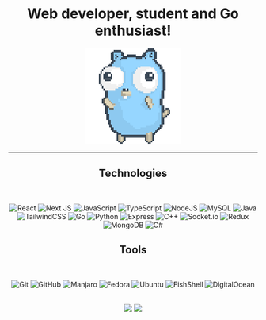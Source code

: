 <div align="center">
   
   # Web developer, student and Go enthusiast!

   ![gopher dancing](./dancing-gopher.gif)
   
   ---
   
</div>


<div align="center">
   
   ## Technologies
   <br/>
   
   ![React](https://img.shields.io/badge/react-%2320232a.svg?style=for-the-badge&logo=react&logoColor=%2361DAFB)
   ![Next JS](https://img.shields.io/badge/Next-black?style=for-the-badge&logo=next.js&logoColor=white)
   ![JavaScript](https://img.shields.io/badge/javascript-%23323330.svg?style=for-the-badge&logo=javascript&logoColor=%23F7DF1E)
   ![TypeScript](https://img.shields.io/badge/typescript-%23007ACC.svg?style=for-the-badge&logo=typescript&logoColor=white)
   ![NodeJS](https://img.shields.io/badge/Node.js-339933?style=for-the-badge&logo=nodedotjs&logoColor=white)
   ![MySQL](https://img.shields.io/badge/mysql-%2300f.svg?style=for-the-badge&logo=mysql&logoColor=white)
   ![Java](https://img.shields.io/badge/Java-ED8B00?style=for-the-badge&logo=java&logoColor=white)
   ![TailwindCSS](https://img.shields.io/badge/Tailwind_CSS-38B2AC?style=for-the-badge&logo=tailwind-css&logoColor=white)
   ![Go](https://img.shields.io/badge/go-%2300ADD8.svg?style=for-the-badge&logo=go&logoColor=white)
   ![Python](https://img.shields.io/badge/python-3670A0?style=for-the-badge&logo=python&logoColor=ffdd54)
   ![Express](https://img.shields.io/badge/Express.js-000000?style=for-the-badge&logo=express&logoColor=white)
   ![C++](https://img.shields.io/badge/c++-%2300599C.svg?style=for-the-badge&logo=c%2B%2B&logoColor=white)
   ![Socket.io](https://img.shields.io/badge/Socket.io-010101?&style=for-the-badge&logo=Socket.io&logoColor=white)
   ![Redux](https://img.shields.io/badge/Redux-593D88?style=for-the-badge&logo=redux&logoColor=white)
   ![MongoDB](https://img.shields.io/badge/MongoDB-white?style=for-the-badge&logo=mongodb&logoColor=4EA94B)
   ![C#](https://img.shields.io/badge/C%23-239120?style=for-the-badge&logo=c-sharp&logoColor=white)
   <br/>
   
   ## Tools
   <br/>
   
   ![Git](https://img.shields.io/badge/git-%23F05033.svg?style=for-the-badge&logo=git&logoColor=white)
   ![GitHub](https://img.shields.io/badge/github-%23121011.svg?style=for-the-badge&logo=github&logoColor=white)
   ![Manjaro](https://img.shields.io/badge/Manjaro-35BF5C?style=for-the-badge&logo=Manjaro&logoColor=white)
   ![Fedora](https://img.shields.io/badge/Fedora-294172?style=for-the-badge&logo=fedora&logoColor=white)
   ![Ubuntu](https://img.shields.io/badge/Ubuntu-E95420?style=for-the-badge&logo=ubuntu&logoColor=white)
   ![FishShell](https://img.shields.io/badge/Fish_shell-1A2C34?style=for-the-badge&labelColor=green)
   ![DigitalOcean](https://img.shields.io/badge/DigitalOcean-%230167ff.svg?style=for-the-badge&logo=digitalOcean&logoColor=white)
   
   <br/>
   
</div>

<div align="center">
   <img width="400" src="https://github-readme-stats.vercel.app/api?username=ReynaldoCerpa&count_private=true&include_all_commits=true&show_icons=true&hide_border=true&title_color=58A6FF&icon_color=1F6FEB&text_color=C3D1D9&bg_color=0D1117" />
   <img width="400" src="https://github-readme-streak-stats.herokuapp.com/?user=ReynaldoCerpa&hide_border=true&show_icons=true&currStreakNum=58A6FF&sideNums=58A6FF&border=1F6FEB&currStreakLabel=C3D1D9&background=0D1117&sideLabels=C3D1D9&dates=58A6FF" />
</div>
